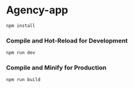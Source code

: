 # Agency-app
```sh
npm install
```

### Compile and Hot-Reload for Development

```sh
npm run dev
```

### Compile and Minify for Production

```sh
npm run build
```
